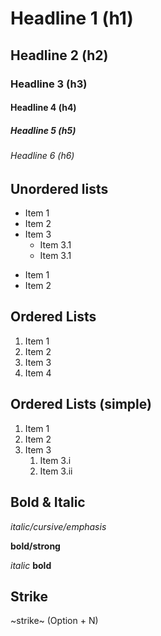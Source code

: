 # Headline 1 (h1)
## Headline 2 (h2)
### Headline 3 (h3)
#### Headline 4 (h4)
##### Headline 5 (h5)
###### Headline 6 (h6)

## Unordered lists

* Item 1
* Item 2
* Item 3
  * Item 3.1
  * Item 3.1

- Item 1
- Item 2

## Ordered Lists
1. Item 1
2. Item 2
3. Item 3
4. Item 4

## Ordered Lists (simple)

1. Item 1
1. Item 2
1. Item 3
   1. Item 3.i
   2. Item 3.ii

## Bold & Italic
  
*italic/cursive/emphasis*

**bold/strong**

_italic_
__bold__

## Strike

~strike~
(Option + N)
